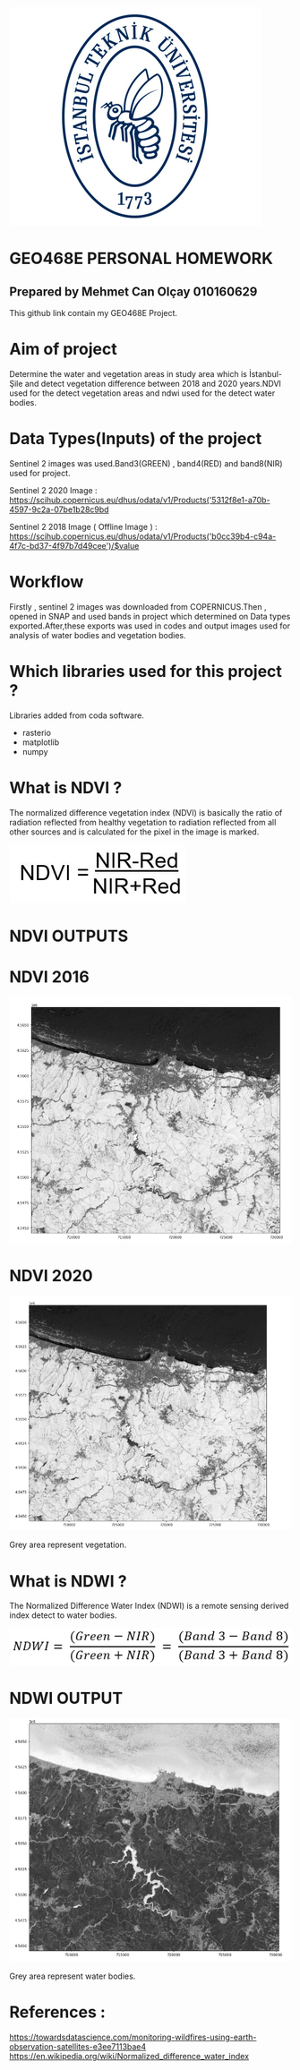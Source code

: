 ![ITU](https://github.com/olcay16itu/mcanolcay/blob/main/Readme%20images/it2_1.jpg)

 # GEO468E PERSONAL HOMEWORK

 ## Prepared by Mehmet Can Olçay 010160629
 
This github link contain my GEO468E Project.

# Aim of project

Determine the water and vegetation areas in study area which is İstanbul-Şile and detect vegetation difference between 2018 and 2020 years.NDVI used for the detect vegetation areas and ndwi used for the detect water bodies.

# Data Types(Inputs) of the project

Sentinel 2 images was used.Band3(GREEN) , band4(RED) and band8(NIR) used for project.

Sentinel 2 2020 Image : https://scihub.copernicus.eu/dhus/odata/v1/Products('5312f8e1-a70b-4597-9c2a-07be1b28c9bd

Sentinel 2 2018 Image ( Offline Image ) : https://scihub.copernicus.eu/dhus/odata/v1/Products('b0cc39b4-c94a-4f7c-bd37-4f97b7d49cee')/$value

# Workflow

Firstly , sentinel 2 images was downloaded from COPERNICUS.Then , opened in SNAP and used bands in project which determined on Data types exported.After,these exports was used in codes and output images used for analysis of water bodies and vegetation bodies.

# Which libraries used for this project ? 

Libraries added from coda software.

- rasterio
- matplotlib
- numpy

# What is NDVI ?

The normalized difference vegetation index (NDVI) is basically the ratio of radiation reflected from healthy vegetation to radiation reflected from all other sources and is calculated for the pixel in the image is marked.

![NDVI FORMULA](https://github.com/olcay16itu/mcanolcay/blob/main/Readme%20images/ndvi-formula.jpg)

# NDVI OUTPUTS

# NDVI 2016

![](https://github.com/olcay16itu/mcanolcay/blob/main/Readme%20images/ndvi2018.PNG)

# NDVI 2020

![](https://github.com/olcay16itu/mcanolcay/blob/main/Readme%20images/ndvi2020.PNG)

Grey area represent vegetation.

# What is NDWI ?

The Normalized Difference Water Index (NDWI) is a remote sensing derived index detect to water bodies.

![NDWI FORMULA](https://github.com/olcay16itu/mcanolcay/blob/main/Readme%20images/ndwi%20formula.png)

# NDWI OUTPUT

![](https://github.com/olcay16itu/mcanolcay/blob/main/Readme%20images/ndwi.PNG)

Grey area represent water bodies.

# References :

https://towardsdatascience.com/monitoring-wildfires-using-earth-observation-satellites-e3ee7113bae4
https://en.wikipedia.org/wiki/Normalized_difference_water_index
